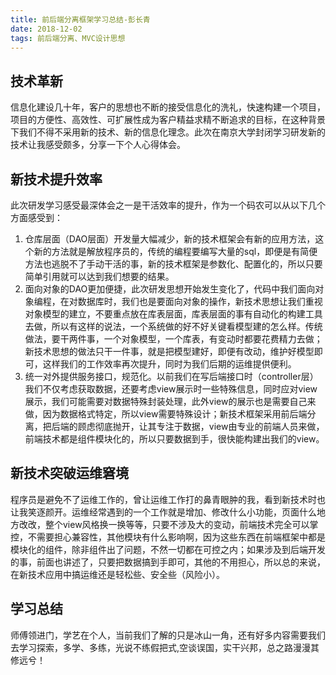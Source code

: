 ```yaml
---
title: 前后端分离框架学习总结-彭长青
date: 2018-12-02
tags: 前后端分离、MVC设计思想
---
```

## 技术革新

信息化建设几十年，客户的思想也不断的接受信息化的洗礼，快速构建一个项目，项目的方便性、高效性、可扩展性成为客户精益求精不断追求的目标，在这种背景下我们不得不采用新的技术、新的信息化理念。此次在南京大学封闭学习研发新的技术让我感受颇多，分享一下个人心得体会。

## 新技术提升效率

此次研发学习感受最深体会之一是干活效率的提升，作为一个码农可以从以下几个方面感受到：

1. 仓库层面（DAO层面）开发量大幅减少，新的技术框架会有新的应用方法，这个新的方法就是解放程序员的，传统的编程要编写大量的sql，即便是有简便方法也逃脱不了手动干活的事，新的技术框架是参数化、配置化的，所以只要简单引用就可以达到我们想要的结果。
2. 面向对象的DAO更加便捷，此次研发思想开始发生变化了，代码中我们面向对象编程，在对数据库时，我们也是要面向对象的操作，新技术思想让我们重视对象模型的建立，不要重点放在库表层面，库表层面的事有自动化的构建工具去做，所以有这样的说法，一个系统做的好不好关键看模型建的怎么样。传统做法，要干两件事，一个对象模型，一个库表，有变动时都要花费精力去做；新技术思想的做法只干一件事，就是把模型建好，即便有改动，维护好模型即可，这样我们的工作效率再次提升，同时为我们后期的运维提供便利。
3. 统一对外提供服务接口，规范化。以前我们在写后端接口时（controller层）我们不仅考虑获取数据，还要考虑view展示时一些特殊信息，同时应对view展示，我们可能需要对数据特殊封装处理，此外view的展示也是需要自己来做，因为数据格式特定，所以view需要特殊设计；新技术框架采用前后端分离，把后端的顾虑彻底抛开，让其专注于数据，view由专业的前端人员来做，前端技术都是组件模块化的，所以只要数据到手，很快能构建出我们的view。

## 新技术突破运维窘境

程序员是避免不了运维工作的，曾让运维工作打的鼻青眼肿的我，看到新技术时也让我笑逐颜开。运维经常遇到的一个工作就是增加、修改什么小功能，页面什么地方改改，整个view风格换一换等等，只要不涉及大的变动，前端技术完全可以掌控，不需要担心兼容性，其他模块有什么影响啊，因为这些东西在前端框架中都是模块化的组件，除非组件出了问题，不然一切都在可控之内；如果涉及到后端开发的事，前面也讲述了，只要把数据搞到手即可，其他的不用担心，所以总的来说，在新技术应用中搞运维还是轻松些、安全些（风险小）。

## 学习总结
师傅领进门，学艺在个人，当前我们了解的只是冰山一角，还有好多内容需要我们去学习探索，多学、多练，光说不练假把式,空谈误国，实干兴邦，总之路漫漫其修远兮！

